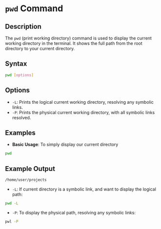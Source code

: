 # `pwd` Command

## Description
The `pwd` (print working directory) command is used to display the current working directory in the terminal. It shows the full path from the root directory to your current directory.

## Syntax
```bash
pwd [options]
```

## Options
- `-L`: Prints the logical current working directory, resolving any symbolic links.
- `-P`: Prints the physical current working directory, with all symbolic links resolved.

## Examples
- **Basic Usage**: To simply display our current directory
```bash
pwd
```
## Example Output
```bash
/home/user/projects
```
- `-L`: If current directory is a symbolic link, and want to display the logical path:

```bash
pwd -L
```
- `-P`: To display the physical path, resolving any symbolic links:
```bash
pwl -P
```